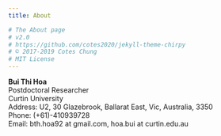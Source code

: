 ```yaml
---
title: About

# The About page
# v2.0
# https://github.com/cotes2020/jekyll-theme-chirpy
# © 2017-2019 Cotes Chung
# MIT License
---
```


**Bui Thi Hoa**\
Postdoctoral Researcher\
Curtin University\
Address: U2, 30 Glazebrook, Ballarat East, Vic, Australia, 3350\
Phone: (+61)-410939728\
Email: bth.hoa92 at gmail.com, hoa.bui at curtin.edu.au
